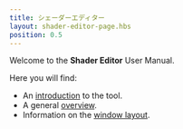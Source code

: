 ```yaml
---
title: シェーダーエディター
layout: shader-editor-page.hbs
position: 0.5
---
```


Welcome to the __Shader Editor__ User Manual.

Here you will find:

- An [introduction][1] to the tool.
- A general [overview][3].
- Information on the [window layout][2].

[1]: /shader-editor/introduction
[2]: /shader-editor/window-layout
[3]: /shader-editor/workflow
